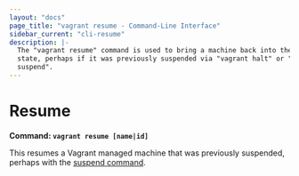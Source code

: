 ```yaml
---
layout: "docs"
page_title: "vagrant resume - Command-Line Interface"
sidebar_current: "cli-resume"
description: |-
  The "vagrant resume" command is used to bring a machine back into the "up"
  state, perhaps if it was previously suspended via "vagrant halt" or "vagrant
  suspend".
---
```


# Resume

**Command: `vagrant resume [name|id]`**

This resumes a Vagrant managed machine that was previously suspended,
perhaps with the [suspend command](/docs/cli/suspend.html).

